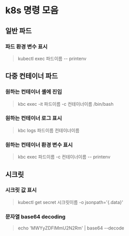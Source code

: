 # k8s 명령 모음

## 일반 파드

### 파드 환경 변수 표시

>kubectl exec 파드이름 -- printenv



## 다중 컨테이너 파드

### 원하는 컨테이너 셸에 진입

>kbc exec -it 파드이름 -c 컨테이너이름 /bin/bash


### 원하는 컨테이너 로그 표시

>kbc logs 파드이름 컨테이너이름


### 원하는 컨테이너 환경 변수 표시

>kbc exec 파드이름 -c 컨테이너이름 -- printenv



## 시크릿

### 시크릿 값 표시

>kubectl get secret 시크릿이름 -o jsonpath='{.data}'

### 문자열 base64 decoding

>echo 'MWYyZDFlMmU2N2Rm' | base64 --decode

